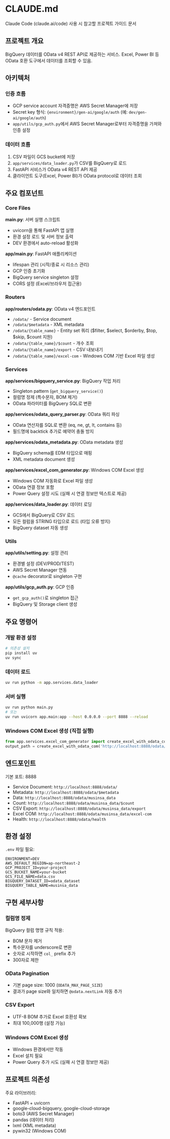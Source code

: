 # CLAUDE.md

Claude Code (claude.ai/code) 사용 시 참고할 프로젝트 가이드 문서

## 프로젝트 개요

BigQuery 데이터를 OData v4 REST API로 제공하는 서비스. Excel, Power BI 등 OData 호환 도구에서 데이터를 조회할 수 있음.

## 아키텍처

### 인증 흐름
- GCP service account 자격증명은 AWS Secret Manager에 저장
- Secret key 형식: `{environment}/gen-ai/google/auth` (예: `dev/gen-ai/google/auth`)
- `app/utils/gcp_auth.py`에서 AWS Secret Manager로부터 자격증명을 가져와 인증 설정

### 데이터 흐름
1. CSV 파일이 GCS bucket에 저장
2. `app/services/data_loader.py`가 CSV를 BigQuery로 로드
3. FastAPI 서비스가 OData v4 REST API 제공
4. 클라이언트 도구(Excel, Power BI)가 OData protocol로 데이터 조회

## 주요 컴포넌트

### Core Files

**main.py**: 서버 실행 스크립트
- uvicorn을 통해 FastAPI 앱 실행
- 환경 설정 로드 및 서버 정보 출력
- DEV 환경에서 auto-reload 활성화

**app/main.py**: FastAPI 애플리케이션
- lifespan 관리 (시작/종료 시 리소스 관리)
- GCP 인증 초기화
- BigQuery service singleton 설정
- CORS 설정 (Excel/브라우저 접근용)

### Routers

**app/routers/odata.py**: OData v4 엔드포인트
- `/odata/` - Service document
- `/odata/$metadata` - XML metadata
- `/odata/{table_name}` - Entity set 쿼리 ($filter, $select, $orderby, $top, $skip, $count 지원)
- `/odata/{table_name}/$count` - 개수 조회
- `/odata/{table_name}/export` - CSV 내보내기
- `/odata/{table_name}/excel-com` - Windows COM 기반 Excel 파일 생성

### Services

**app/services/bigquery_service.py**: BigQuery 작업 처리
- Singleton pattern (`get_bigquery_service()`)
- 컬럼명 정제 (특수문자, BOM 제거)
- OData 파라미터를 BigQuery SQL로 변환

**app/services/odata_query_parser.py**: OData 쿼리 파싱
- OData 연산자를 SQL로 변환 (eq, ne, gt, lt, contains 등)
- 필드명에 backtick 추가로 예약어 충돌 방지

**app/services/odata_metadata.py**: OData metadata 생성
- BigQuery schema를 EDM 타입으로 매핑
- XML metadata document 생성

**app/services/excel_com_generator.py**: Windows COM Excel 생성
- Windows COM 자동화로 Excel 파일 생성
- OData 연결 정보 포함
- Power Query 설정 시도 (실패 시 연결 정보만 텍스트로 제공)

**app/services/data_loader.py**: 데이터 로딩
- GCS에서 BigQuery로 CSV 로드
- 모든 컬럼을 STRING 타입으로 로드 (타입 오류 방지)
- BigQuery dataset 자동 생성

### Utils

**app/utils/setting.py**: 설정 관리
- 환경별 설정 (DEV/PROD/TEST)
- AWS Secret Manager 연동
- `@cache` decorator로 singleton 구현

**app/utils/gcp_auth.py**: GCP 인증
- `get_gcp_auth()`로 singleton 접근
- BigQuery 및 Storage client 생성

## 주요 명령어

### 개발 환경 설정
```bash
# 의존성 설치
pip install uv
uv sync
```

### 데이터 로드
```bash
uv run python -m app.services.data_loader
```

### 서버 실행
```bash
uv run python main.py
# 또는
uv run uvicorn app.main:app --host 0.0.0.0 --port 8888 --reload
```

### Windows COM Excel 생성 (직접 실행)
```python
from app.services.excel_com_generator import create_excel_with_odata_com
output_path = create_excel_with_odata_com('http://localhost:8888/odata/musinsa_data', 'Data')
```

## 엔드포인트

기본 포트: 8888

- Service Document: `http://localhost:8888/odata/`
- Metadata: `http://localhost:8888/odata/$metadata`
- Data: `http://localhost:8888/odata/musinsa_data`
- Count: `http://localhost:8888/odata/musinsa_data/$count`
- CSV Export: `http://localhost:8888/odata/musinsa_data/export`
- Excel COM: `http://localhost:8888/odata/musinsa_data/excel-com`
- Health: `http://localhost:8888/odata/health`

## 환경 설정

`.env` 파일 필요:
```
ENVIRONMENT=DEV
AWS_DEFAULT_REGION=ap-northeast-2
GCP_PROJECT_ID=your-project
GCS_BUCKET_NAME=your-bucket
GCS_FILE_NAME=data.csv
BIGQUERY_DATASET_ID=odata_dataset
BIGQUERY_TABLE_NAME=musinsa_data
```

## 구현 세부사항

### 컬럼명 정제
BigQuery 컬럼 명명 규칙 적용:
- BOM 문자 제거
- 특수문자를 underscore로 변환
- 숫자로 시작하면 `col_` prefix 추가
- 300자로 제한

### OData Pagination
- 기본 page size: 1000 (`ODATA_MAX_PAGE_SIZE`)
- 결과가 page size와 일치하면 `@odata.nextLink` 자동 추가

### CSV Export
- UTF-8 BOM 추가로 Excel 호환성 확보
- 최대 100,000행 (설정 가능)

### Windows COM Excel 생성
- Windows 환경에서만 작동
- Excel 설치 필요
- Power Query 추가 시도 (실패 시 연결 정보만 제공)

## 프로젝트 의존성

주요 라이브러리:
- FastAPI + uvicorn
- google-cloud-bigquery, google-cloud-storage
- boto3 (AWS Secret Manager)
- pandas (데이터 처리)
- lxml (XML metadata)
- pywin32 (Windows COM)